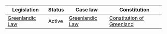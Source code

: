 | Legislation | Status | Case law | Constitution |
|---|---|---|---|
| [Greenlandic Law](https://www.naalakkersuisut.gl/en/publications/laws) | Active | [Greenlandic Law](https://www.naalakkersuisut.gl/en/publications/laws) | [Constitution of Greenland](https://www.naalakkersuisut.gl/en/publications/laws/constitution) |